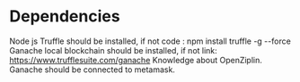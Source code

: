 # Dependencies
Node js
Truffle should be installed, if not code :  npm install truffle -g --force
Ganache local blockchain should be installed, if not link: https://www.trufflesuite.com/ganache
Knowledge about OpenZiplin.
Ganache should be connected to metamask.



